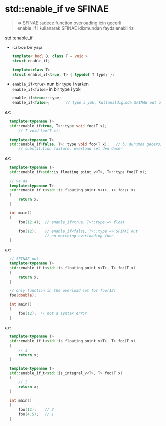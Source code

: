 # std::enable_if ve SFINAE
> => SFINAE sadece function overloading icin gecerli  
> enable_if i kullanarak SFINAE idiomundan faydalanabiliriz 

std::enable_if
  - ici bos bir yapi
    ```cpp
    template< bool B, class T = void >
    struct enable_if;

    template<class T>
    struct enable_if<true, T> { typedef T type; };
    ```

  - ``enable_if<true>`` nun bir type i varken  
    ``enable_if<false>`` in bir type i yok

    ```cpp
    enable_if<true>::type;
    enable_if<false>;       // type i yok, kullanildiginda SFINAE out olur
    ```

  _ex:_
  ```cpp
    template<typename T>
    std::enable_if<true, T>::type void foo(T x);
        // T void foo(T x);
    
    template<typename T>
    std::enable_if<false, T>::type void foo(T x);   // bu durumda gecersiz tur olusturur
        // substitution failure, overload set den duser
  ```

  _ex:_
  ```cpp
    template<typename T>
    std::enable_if<std::is_floating_point_v<T>, T>::type foo(T x);

    // ya da
    template<typename T>
    std::enable_if_t<std::is_floating_point_v<T>, T> foo(T x)
    {
        return x;
    }

    int main()
    {
        foo(12.4);  // enable_if<true, T>::type => float

        foo(12);    // enable_if<false, T>::type => SFINAE out
                    // no matching overloading func
    }
  ```

  _ex:_
  ```cpp
    // SFINAE out 
    template<typename T>
    std::enable_if_t<std::is_floating_point_v<T>, T> foo(T x)
    {
        return x;
    }

    // only function in the overload set for foo(12) 
    foo(double);

    int main()
    {
        foo(12);  // not a syntax error
    }
  ```

  _ex:_
  ```cpp
    template<typename T>
    std::enable_if_t<std::is_floating_point_v<T>, T> foo(T x)
    {
        // 1
        return x;
    }

    template<typename T>
    std::enable_if_t<std::is_integral_v<T>, T> foo(T x)
    {
        // 2
        return x;
    }

    int main()
    {
        foo(12);    // 2 
        foo(4.5);   // 1 
    }
  ```
